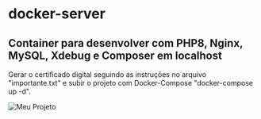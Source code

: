 # docker-server

## Container para desenvolver com PHP8, Nginx, MySQL, Xdebug e Composer em localhost

Gerar o certificado digital seguindo as instruções no arquivo "importante.txt" e subir o projeto com Docker-Compose "docker-compose up -d".

![Meu Projeto](https://user-images.githubusercontent.com/71572522/210380572-3dc706d9-f1ce-497b-a31b-33779eb892db.png)
